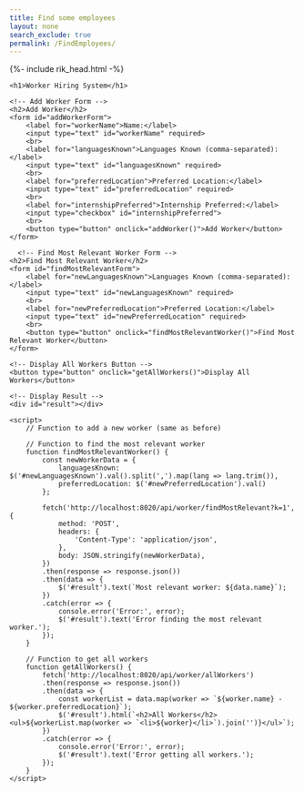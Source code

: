 ```yaml
---
title: Find some employees
layout: none
search_exclude: true
permalink: /FindEmployees/
---
```

{%- include rik_head.html -%}

<html lang="en">
<head>
    <meta charset="UTF-8">
    <meta name="viewport" content="width=device-width, initial-scale=1.0">
    <title>Worker Hiring System</title>
    <!-- Include jQuery -->
    <script src="https://code.jquery.com/jquery-3.6.4.min.js"></script>
</head>
<body>

    <h1>Worker Hiring System</h1>

    <!-- Add Worker Form -->
    <h2>Add Worker</h2>
    <form id="addWorkerForm">
        <label for="workerName">Name:</label>
        <input type="text" id="workerName" required>
        <br>
        <label for="languagesKnown">Languages Known (comma-separated):</label>
        <input type="text" id="languagesKnown" required>
        <br>
        <label for="preferredLocation">Preferred Location:</label>
        <input type="text" id="preferredLocation" required>
        <br>
        <label for="internshipPreferred">Internship Preferred:</label>
        <input type="checkbox" id="internshipPreferred">
        <br>
        <button type="button" onclick="addWorker()">Add Worker</button>
    </form>

      <!-- Find Most Relevant Worker Form -->
    <h2>Find Most Relevant Worker</h2>
    <form id="findMostRelevantForm">
        <label for="newLanguagesKnown">Languages Known (comma-separated):</label>
        <input type="text" id="newLanguagesKnown" required>
        <br>
        <label for="newPreferredLocation">Preferred Location:</label>
        <input type="text" id="newPreferredLocation" required>
        <br>
        <button type="button" onclick="findMostRelevantWorker()">Find Most Relevant Worker</button>
    </form>

    <!-- Display All Workers Button -->
    <button type="button" onclick="getAllWorkers()">Display All Workers</button>

    <!-- Display Result -->
    <div id="result"></div>

    <script>
        // Function to add a new worker (same as before)

        // Function to find the most relevant worker
        function findMostRelevantWorker() {
            const newWorkerData = {
                languagesKnown: $('#newLanguagesKnown').val().split(',').map(lang => lang.trim()),
                preferredLocation: $('#newPreferredLocation').val()
            };

            fetch('http://localhost:8020/api/worker/findMostRelevant?k=1', {
                method: 'POST',
                headers: {
                    'Content-Type': 'application/json',
                },
                body: JSON.stringify(newWorkerData),
            })
            .then(response => response.json())
            .then(data => {
                $('#result').text(`Most relevant worker: ${data.name}`);
            })
            .catch(error => {
                console.error('Error:', error);
                $('#result').text('Error finding the most relevant worker.');
            });
        }

        // Function to get all workers
        function getAllWorkers() {
            fetch('http://localhost:8020/api/worker/allWorkers')
            .then(response => response.json())
            .then(data => {
                const workerList = data.map(worker => `${worker.name} - ${worker.preferredLocation}`);
                $('#result').html(`<h2>All Workers</h2><ul>${workerList.map(worker => `<li>${worker}</li>`).join('')}</ul>`);
            })
            .catch(error => {
                console.error('Error:', error);
                $('#result').text('Error getting all workers.');
            });
        }
    </script>

</body>
</html>